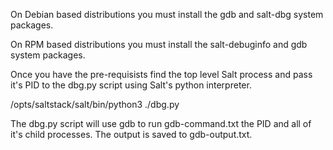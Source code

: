 On Debian based distributions you must install the gdb and salt-dbg system
packages.

On RPM based distributions you must install the salt-debuginfo and gdb system
packages.

Once you have the pre-requisists find the top level Salt process and pass it's
PID to the dbg.py script using Salt's python interpreter.

/opts/saltstack/salt/bin/python3 ./dbg.py <PID>

The dbg.py script will use gdb to run gdb-command.txt the PID and all of it's
child processes. The output is saved to gdb-output.txt.
